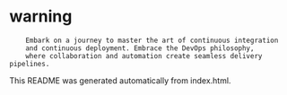 # warning


        Embark on a journey to master the art of continuous integration
        and continuous deployment. Embrace the DevOps philosophy,
        where collaboration and automation create seamless delivery pipelines.
    

This README was generated automatically from index.html.